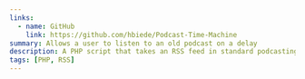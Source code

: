 ```yaml
---
links:
  - name: GitHub
    link: https://github.com/hbiede/Podcast-Time-Machine
summary: Allows a user to listen to an old podcast on a delay
description: A PHP script that takes an RSS feed in standard podcasting XML format and delays it by a set number of days.
tags: [PHP, RSS]
---
```

